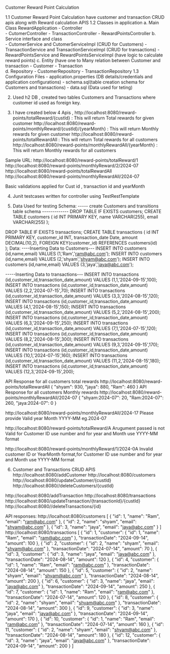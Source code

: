 Customer Reward Point Calculation

1.1 Customer Reward Point Calculation have customer and transaction CRUD apis along with Reward calculation APIS
1.2 Classes in application 
   a. Main Class RewardApplication
    - Controller  
      - CutomerController
      - TransactionController
      - RewardPointsController 
   b. Service interface and class    
      - CutomerService and CutomerServiceImpl (CRUD for Customers)
      - TransactionService and TransactionServiceImpl (CRUD for transactions)
      - RewardPointsService and RewardPointsServiceImpl (have logic to calculate reward points)
   c. Entity (have one to Many relation between Customer and transaction
      - Customer
      - Transaction  
   d. Repository 
      - CustomerRepository
      - TransactionRepository
1.3 Configuration Files
    - application.properties (DB details/credentials and application configurations)
    - schema.sql(table creation schema for Customers and transactions)
    - data.sql (Data used for teting)
	
2. Used h2 DB , created two tables Customers and  Transactions where customer id used as foreign key.  

3. I have created below 4 Apis ,
http://localhost:8080/reward-points/totalReward/{custId} : This will return Total rewards for given customer
http://localhost:8080/reward-points/monthlyReward/{custId}/{yearMonth} : This will return Monthly rewards for given customer
http://localhost:8080/reward-points/totalRewardAll : This will return Total rewards for all customers
http://localhost:8080/reward-points/monthlyRewardAll/{yearMonth} : This will return Monthly rewards for all customers

Sample URL:
http://localhost:8080/reward-points/totalReward/1
http://localhost:8080/reward-points/monthlyReward/2/2024-07
http://localhost:8080/reward-points/totalRewardAll
http://localhost:8080/reward-points/monthlyRewardAll/2024-07

Basic validations applied for Cust id , transaction id and yearMonth

4. Junit testcases written for controller using TestRestTemplate


5. Data Used for testing
Schema:
----- create Customers and transitions table schema -------------
DROP TABLE IF EXISTS customers;
CREATE TABLE customers (
	id INT PRIMARY KEY,
    name VARCHAR(255),
    email VARCHAR(255)
);

DROP TABLE IF EXISTS transactions;
CREATE TABLE transactions (
	id INT PRIMARY KEY,
	customer_id INT,
    transaction_date Date,
    amount DECIMAL(10,2),
    FOREIGN KEY(customer_id) REFERENCES customers(id)  
);
Data:
----Inserting Data to Customers---
INSERT INTO customers (id,name,email) VALUES (1,'Ram','ram@abc.com');
INSERT INTO customers (id,name,email) VALUES (2,'shyam','shyam@abc.com');
INSERT INTO customers (id,name,email) VALUES (3,'jaya','jaya@abc.com');

-----Inserting Data to transactions---
INSERT INTO transactions (id,customer_id,transaction_date,amount) VALUES (1,1,'2024-09-15',100);
INSERT INTO transactions (id,customer_id,transaction_date,amount) VALUES (2,2,'2024-07-15',70);
INSERT INTO transactions (id,customer_id,transaction_date,amount) VALUES (3,3,'2024-08-15',120);
INSERT INTO transactions (id,customer_id,transaction_date,amount) VALUES (4,1,'2024-08-15',150);
INSERT INTO transactions (id,customer_id,transaction_date,amount) VALUES (5,2,'2024-08-15',200);
INSERT INTO transactions (id,customer_id,transaction_date,amount) VALUES (6,3,'2024-09-15',250);
INSERT INTO transactions (id,customer_id,transaction_date,amount) VALUES (7,1,'2024-07-15',120);
INSERT INTO transactions (id,customer_id,transaction_date,amount) VALUES (8,2,'2024-08-15',300);
INSERT INTO transactions (id,customer_id,transaction_date,amount) VALUES (9,3,'2024-09-15',170);
INSERT INTO transactions (id,customer_id,transaction_date,amount) VALUES (10,1,'2024-07-15',160);
INSERT INTO transactions (id,customer_id,transaction_date,amount) VALUES (11,2,'2024-08-15',180);
INSERT INTO transactions (id,customer_id,transaction_date,amount) VALUES (12,3,'2024-09-15',200);

API Response for all customers total rewards
http://localhost:8080/reward-points/totalRewardAll
{
  "shyam": 930,
  "jaya": 880,
  "Ram": 460
}
API Response for all customers Monthly rewards
http://localhost:8080/reward-points/monthlyRewardAll/2024-07
{
  "shyam:2024-07": 20,
  "Ram:2024-07": 260,
  "jaya:2024-07": 0
}

http://localhost:8080/reward-points/monthlyRewardAll/2024-17
Please provide Valid year Month YYYY-MM eg.2024-07

http://localhost:8080/reward-points/totalReward/A
Arugument passed is not Valid for Customer ID use number and for year and Month use YYYY-MM format

http://localhost:8080/reward-points/monthlyReward/1/2024-0A
Invalid customer ID or YearMonth format,for Customer ID use number and for year and Month use YYYY-MM format

6. Customer and Transactions CRUD APIS
http://localhost:8080/addCustomer
http://localhost:8080/customers
http://localhost:8080/updateCustomer/{custId}
http://localhost:8080//deleteCustomers/{custId}

http://localhost:8080/addTransaction
http://localhost:8080/transactions
http://localhost:8080/updateTransaction/{transactionId}/{custId}
http://localhost:8080//deleteTransactions/{id}

API responses:
http://localhost:8080/customers
[
  {
    "id": 1,
    "name": "Ram",
    "email": "ram@abc.com"
  },
  {
    "id": 2,
    "name": "shyam",
    "email": "shyam@abc.com"
  },
  {
    "id": 3,
    "name": "jaya",
    "email": "jaya@abc.com"
  }
]
http://localhost:8080/transactions
[
  {
    "id": 1,
    "customer": {
      "id": 1,
      "name": "Ram",
      "email": "ram@abc.com"
    },
    "transactionDate": "2024-09-14",
    "amount": 100
  },
  {
    "id": 2,
    "customer": {
      "id": 2,
      "name": "shyam",
      "email": "shyam@abc.com"
    },
    "transactionDate": "2024-07-14",
    "amount": 70
  },
  {
    "id": 3,
    "customer": {
      "id": 3,
      "name": "jaya",
      "email": "jaya@abc.com"
    },
    "transactionDate": "2024-08-14",
    "amount": 120
  },
  {
    "id": 4,
    "customer": {
      "id": 1,
      "name": "Ram",
      "email": "ram@abc.com"
    },
    "transactionDate": "2024-08-14",
    "amount": 150
  },
  {
    "id": 5,
    "customer": {
      "id": 2,
      "name": "shyam",
      "email": "shyam@abc.com"
    },
    "transactionDate": "2024-08-14",
    "amount": 200
  },
  {
    "id": 6,
    "customer": {
      "id": 3,
      "name": "jaya",
      "email": "jaya@abc.com"
    },
    "transactionDate": "2024-09-14",
    "amount": 250
  },
  {
    "id": 7,
    "customer": {
      "id": 1,
      "name": "Ram",
      "email": "ram@abc.com"
    },
    "transactionDate": "2024-07-14",
    "amount": 120
  },
  {
    "id": 8,
    "customer": {
      "id": 2,
      "name": "shyam",
      "email": "shyam@abc.com"
    },
    "transactionDate": "2024-08-14",
    "amount": 300
  },
  {
    "id": 9,
    "customer": {
      "id": 3,
      "name": "jaya",
      "email": "jaya@abc.com"
    },
    "transactionDate": "2024-09-14",
    "amount": 170
  },
  {
    "id": 10,
    "customer": {
      "id": 1,
      "name": "Ram",
      "email": "ram@abc.com"
    },
    "transactionDate": "2024-07-14",
    "amount": 160
  },
  {
    "id": 11,
    "customer": {
      "id": 2,
      "name": "shyam",
      "email": "shyam@abc.com"
    },
    "transactionDate": "2024-08-14",
    "amount": 180
  },
  {
    "id": 12,
    "customer": {
      "id": 3,
      "name": "jaya",
      "email": "jaya@abc.com"
    },
    "transactionDate": "2024-09-14",
    "amount": 200
  }
]

